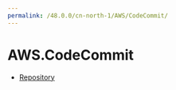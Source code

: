 ```yaml
---
permalink: /48.0.0/cn-north-1/AWS/CodeCommit/
---
```


# AWS.CodeCommit



* [Repository](Repository.md)